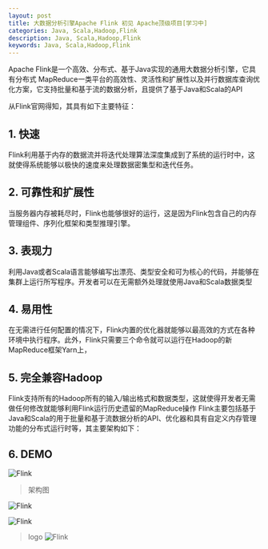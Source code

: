 ```yaml
---
layout: post
title: 大数据分析引擎Apache Flink 初见 Apache顶级项目[学习中]
categories: Java, Scala,Hadoop,Flink
description: Java, Scala,Hadoop,Flink
keywords: Java, Scala,Hadoop,Flink
---
```


Apache Flink是一个高效、分布式、基于Java实现的通用大数据分析引擎，它具有分布式 MapReduce一类平台的高效性、灵活性和扩展性以及并行数据库查询优化方案，它支持批量和基于流的数据分析，且提供了基于Java和Scala的API


从Flink官网得知，其具有如下主要特征：

## 1. 快速

Flink利用基于内存的数据流并将迭代处理算法深度集成到了系统的运行时中，这就使得系统能够以极快的速度来处理数据密集型和迭代任务。

## 2. 可靠性和扩展性

当服务器内存被耗尽时，Flink也能够很好的运行，这是因为Flink包含自己的内存管理组件、序列化框架和类型推理引擎。

## 3. 表现力

利用Java或者Scala语言能够编写出漂亮、类型安全和可为核心的代码，并能够在集群上运行所写程序。开发者可以在无需额外处理就使用Java和Scala数据类型

## 4. 易用性

在无需进行任何配置的情况下，Flink内置的优化器就能够以最高效的方式在各种环境中执行程序。此外，Flink只需要三个命令就可以运行在Hadoop的新MapReduce框架Yarn上，

## 5. 完全兼容Hadoop

Flink支持所有的Hadoop所有的输入/输出格式和数据类型，这就使得开发者无需做任何修改就能够利用Flink运行历史遗留的MapReduce操作 
Flink主要包括基于Java和Scala的用于批量和基于流数据分析的API、优化器和具有自定义内存管理功能的分布式运行时等，其主要架构如下：

## 6. DEMO

![Flink](https://112firshme11224.test.upcdn.net/posts/flink/flink-demo.gif)



> 架构图 

![Flink](https://112firshme11224.test.upcdn.net/flink.png)


![Flink](https://112firshme11224.test.upcdn.net/flink-home-graphic-update.svg)

> logo
![Flink](https://112firshme11224.test.upcdn.net/flink-header-logo.svg)